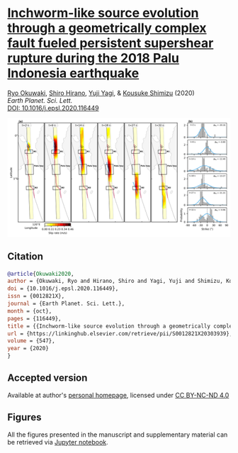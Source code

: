 # [Inchworm-like source evolution through a geometrically complex fault fueled persistent supershear rupture during the 2018 Palu Indonesia earthquake](https://doi.org/10.1016/j.epsl.2020.116449)
[Ryo Okuwaki](https://www.geol.tsukuba.ac.jp/~rokuwaki/), [Shiro Hirano](http://interfacial.jp), [Yuji Yagi](http://www.geol.tsukuba.ac.jp/~yagi-y/eng/index.html), & [Kousuke Shimizu](https://orcid.org/0000-0002-8918-4285) (2020)  
*Earth Planet. Sci. Lett.*  
[DOI: 10.1016/j.epsl.2020.116449](https://doi.org/10.1016/j.epsl.2020.116449)
<p align="center"><img src="./pubFigure/figure6.png" /></p>

## Citation
```bibtex
@article{Okuwaki2020,
author = {Okuwaki, Ryo and Hirano, Shiro and Yagi, Yuji and Shimizu, Kousuke},
doi = {10.1016/j.epsl.2020.116449},
issn = {0012821X},
journal = {Earth Planet. Sci. Lett.},
month = {oct},
pages = {116449},
title = {{Inchworm-like source evolution through a geometrically complex fault fueled persistent supershear rupture during the 2018 Palu Indonesia earthquake}},
url = {https://linkinghub.elsevier.com/retrieve/pii/S0012821X20303939},
volume = {547},
year = {2020}
}
```

## Accepted version
Available at author's [personal homepage](https://www.geol.tsukuba.ac.jp/~rokuwaki/paper/2020_ROSHYYKS_EPSL.pdf), licensed under [CC BY-NC-ND 4.0](https://creativecommons.org/licenses/by-nc-nd/4.0/)

## Figures
All the figures presented in the manuscript and supplementary material can be retrieved via [Jupyter notebook](https://nbviewer.jupyter.org/github/rokuwaki/2018PaluIndonesia/blob/master/genFigure.ipynb).
